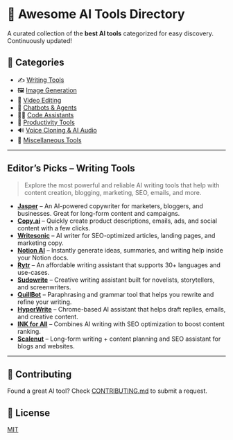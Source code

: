 # 🧠 Awesome AI Tools Directory

A curated collection of the **best AI tools** categorized for easy discovery. Continuously updated!

## 📂 Categories

- ✍️ [Writing Tools](#-editors-picks--writing-tools)
- 🖼️ [Image Generation](#)
- 🎥 [Video Editing](#)
- 💬 [Chatbots & Agents](#)
- 🧑‍💻 [Code Assistants](#)
- 🧩 [Productivity Tools](#)
- 🔊 [Voice Cloning & AI Audio](#)
- 🧰 [Miscellaneous Tools](#)

---

## Editor’s Picks – Writing Tools

> Explore the most powerful and reliable AI writing tools that help with content creation, blogging, marketing, SEO, emails, and more.

- [**Jasper**](https://www.jasper.ai) – An AI-powered copywriter for marketers, bloggers, and businesses. Great for long-form content and campaigns.
- [**Copy.ai**](https://www.copy.ai) – Quickly create product descriptions, emails, ads, and social content with a few clicks.
- [**Writesonic**](https://www.writesonic.com) – AI writer for SEO-optimized articles, landing pages, and marketing copy.
- [**Notion AI**](https://www.notion.so/product/ai) – Instantly generate ideas, summaries, and writing help inside your Notion docs.
- [**Rytr**](https://rytr.me) – An affordable writing assistant that supports 30+ languages and use-cases.
- [**Sudowrite**](https://www.sudowrite.com) – Creative writing assistant built for novelists, storytellers, and screenwriters.
- [**QuillBot**](https://www.quillbot.com) – Paraphrasing and grammar tool that helps you rewrite and refine your writing.
- [**HyperWrite**](https://www.hyperwriteai.com) – Chrome-based AI assistant that helps draft replies, emails, and creative content.
- [**INK for All**](https://inkforall.com) – Combines AI writing with SEO optimization to boost content ranking.
- [**Scalenut**](https://www.scalenut.com) – Long-form writing + content planning and SEO assistant for blogs and websites.

---

## 🤝 Contributing

Found a great AI tool? Check [CONTRIBUTING.md](CONTRIBUTING.md) to submit a request.

## 📄 License

[MIT](LICENSE)
